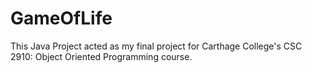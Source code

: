 # GameOfLife

This Java Project acted as my final project for Carthage College's CSC 2910: Object Oriented Programming course.
